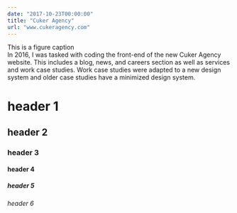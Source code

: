 ```yaml
---
date: "2017-10-23T00:00:00"
title: "Cuker Agency"
url: "www.cukeragency.com"
---
```

<figcaption>This is a figure caption</figcaption>
In 2016, I was tasked with coding the front-end of the new Cuker Agency website. This includes a blog, news, and careers section as well as services and work case studies. Work case studies were adapted to a new design system and older case studies have a minimized design system.
<h1>header 1</h1>
<h2>header 2</h2>
<h3>header 3</h3>
<h4>header 4</h4>
<h5>header 5</h5>
<h6>header 6</h6>

